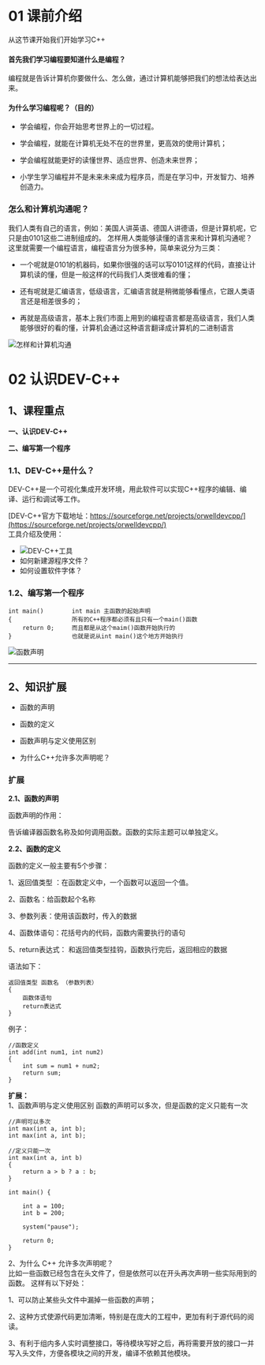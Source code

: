 # 01 课前介绍 
从这节课开始我们开始学习C++

#### 首先我们学习编程要知道什么是编程？
编程就是告诉计算机你要做什么、怎么做，通过计算机能够把我们的想法给表达出来。

#### 为什么学习编程呢？（目的）

* 学会编程，你会开始思考世界上的一切过程。

* 学会编程，就能在计算机无处不在的世界里，更高效的使用计算机；

* 学会编程就能更好的读懂世界、适应世界、创造未来世界；

* 小学生学习编程并不是未来未来成为程序员，而是在学习中，开发智力、培养创造力。


### 怎么和计算机沟通呢？

我们人类有自己的语言，例如：美国人讲英语、德国人讲德语，但是计算机呢，它只是由0101这些二进制组成的。
怎样用人类能够读懂的语言来和计算机沟通呢？这里就需要一个编程语言，编程语言分为很多种，简单来说分为三类：

* 一个呢就是0101的机器码，如果你很强的话可以写0101这样的代码，直接让计算机读的懂，但是一般这样的代码我们人类很难看的懂；

* 还有呢就是汇编语言，低级语言，汇编语言就是稍微能够看懂点，它跟人类语言还是相差很多的；

* 再就是高级语言，基本上我们市面上用到的编程语言都是高级语言，我们人类能够很好的看的懂，计算机会通过这种语言翻译成计算机的二进制语言

![怎样和计算机沟通](https://raw.githubusercontent.com/Hizcy/C/037c2818706a6f96d92302623006c93d96ea5792/%E6%80%8E%E6%A0%B7%E5%92%8C%E8%AE%A1%E7%AE%97%E6%9C%BA%E6%B2%9F%E9%80%9A.png)

# 02 认识DEV-C++
 
## 1、课程重点

**一、认识DEV-C++**  

**二、编写第一个程序**   
 
### 1.1、DEV-C++是什么？  

DEV-C++是一个可视化集成开发环境，用此软件可以实现C++程序的编辑、编译、运行和调试等工作。 

[DEV-C++官方下载地址：https://sourceforge.net/projects/orwelldevcpp/](https://sourceforge.net/projects/orwelldevcpp/)  
工具介绍及使用：  
* ![DEV-C++工具](https://github.com/Hizcy/C/blob/main/DEV-C++.png?raw=true)
* 如何新建源程序文件？
* 如何设置软件字体？
  
### 1.2、编写第一个程序
```
int main()        int main 主函数的起始声明
{				  所有的C++程序都必须有且只有一个main()函数	
	return 0;     而且都是从这个maim()函数开始执行的
}                 也就是说从int main()这个地方开始执行
```
![函数声明](https://github.com/Hizcy/C/blob/main/%E5%87%BD%E6%95%B0%E5%A3%B0%E6%98%8E1.png?raw=true)



---
## 2、知识扩展
   * 函数的声明  

   * 函数的定义  

   * 函数声明与定义使用区别  

   * 为什么C++允许多次声明呢？    
### 扩展
**2.1、函数的声明**

函数声明的作用：  

告诉编译器函数名称及如何调用函数。函数的实际主题可以单独定义。

**2.2、函数的定义**  

函数的定义一般主要有5个步骤：  

1、返回值类型 ：在函数定义中，一个函数可以返回一个值。  

2、函数名：给函数起个名称  

3、参数列表：使用该函数时，传入的数据  

4、函数体语句：花括号内的代码，函数内需要执行的语句  

5、return表达式： 和返回值类型挂钩，函数执行完后，返回相应的数据     

语法如下：
```
返回值类型 函数名 （参数列表）
{
    函数体语句
    return表达式
}
```
例子：
```
//函数定义 
int add(int num1, int num2)
{
	int sum = num1 + num2;
	return sum;
}

```
**扩展：**  
1、函数声明与定义使用区别
函数的声明可以多次，但是函数的定义只能有一次  
```
//声明可以多次
int max(int a, int b);
int max(int a, int b);

//定义只能一次
int max(int a, int b)
{
	return a > b ? a : b;
}

int main() {

	int a = 100;
	int b = 200;
 
	system("pause");

	return 0;
}
```
2、为什么 C++ 允许多次声明呢？  
比如一些函数已经包含在头文件了，但是依然可以在开头再次声明一些实际用到的函数。
这样有以下好处：  

1、可以防止某些头文件中漏掉一些函数的声明；

2、这种方式使源代码更加清晰，特别是在庞大的工程中，更加有利于源代码的阅读。

3、有利于组内多人实时调整接口，等待模块写好之后，再将需要开放的接口一并写入头文件，方便各模块之间的开发，编译不依赖其他模块。 

